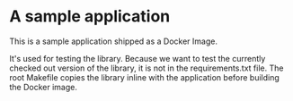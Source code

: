 A sample application
====================

This is a sample application shipped as a Docker Image.

It's used for testing the library. Because we want to test the currently
checked out version of the library, it is not in the requirements.txt
file. The root Makefile copies the library inline with the application
before building the Docker image.
